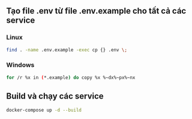 ## Tạo file .env từ file .env.example cho tất cả các service

### Linux

```bash
find . -name .env.example -exec cp {} .env \;
```

### Windows

```bash
for /r %x in (*.example) do copy %x %~dx%~px%~nx
```

## Build và chạy các service

```bash
docker-compose up -d --build
```
